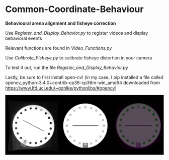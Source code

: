 # Common-Coordinate-Behaviour
**Behavioural arena alignment and fisheye correction**

Use _Register_and_Display_Behavior.py_ to register videos and display behavioral events

Relevant functions are found in _Video_Functions.py_

Use _Calibrate_Fisheye.py_ to calibrate fisheye distortion in your camera

To test it out, run the file _Register_and_Display_Behavior.py_

Lastly, be sure to first install open-cv! (in my case, I pip installed a file called opencv_python-3.4.0+contrib-cp36-cp36m-win_amd64 downloaded from https://www.lfd.uci.edu/~gohlke/pythonlibs/#opencv)

![](https://github.com/BrancoLab/Common-Coordinate-Behaviour/blob/master/example.JPG)
